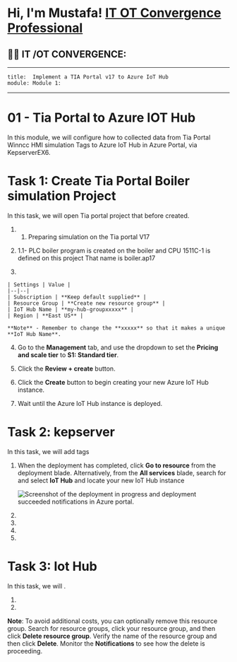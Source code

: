 <h1>Hi, I'm Mustafa! <a href="https://www.linkedin.com/in/mustafa-kayg%C4%B1s%C4%B1z-047755143/">IT OT Convergence Professional</a>
<h2>👨‍💻 IT /OT CONVERGENCE:</h2>

---

    title:  Implement a TIA Portal v17 to Azure IoT Hub 
    module: Module 1: 
---
# 01 - Tia Portal to Azure IOT Hub

In this module, we will configure how to collected data from Tia Portal Winncc HMI simulation Tags to Azure IoT Hub in Azure Portal, via KepserverEX6.

# Task 1: Create Tia Portal Boiler simulation Project  

In this task, we will open Tia portal project that before created. 

1. 1.	Preparing simulation on the Tia portal V17 

2. 1.1-	PLC boiler program is created on the boiler and CPU 1511C-1 is defined on this project
That name is boiler.ap17
3.

    | Settings | Value |
    |--|--|
    | Subscription | **Keep default supplied** |
    | Resource Group | **Create new resource group** |
    | IoT Hub Name | **my-hub-groupxxxxx** |
    | Region | **East US** |

    **Note** - Remember to change the **xxxxx** so that it makes a unique **IoT Hub Name**.

4. Go to the **Management** tab, and use the dropdown to set the **Pricing and scale tier** to **S1: Standard tier**.

5. Click the **Review + create** button.

6. Click the **Create** button to begin creating your new Azure IoT Hub instance.

7. Wait until the Azure IoT Hub instance is deployed. 

# Task 2: kepserver
In this task, we will add tags 

1. When the deployment has completed, click **Go to resource** from the deployment blade. Alternatively, from the **All services** blade, search for and select **IoT Hub** and locate your new IoT Hub instance

	![Screenshot of the deployment in progress and deployment succeeded notifications in Azure portal.](/images/0.png)

2. 

3. 

4. 

5. 

	

# Task 3: Iot Hub
In this task, we will . 

1. 
2. 

	

**Note**: To avoid additional costs, you can optionally remove this resource group. Search for resource groups, click your resource group, and then click **Delete resource group**. Verify the name of the resource group and then click **Delete**. Monitor the **Notifications** to see how the delete is proceeding.
